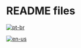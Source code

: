 # README files

[![pt-br](https://img.shields.io/badge/lang-pt--br-green.svg)](https://github.com/puffdapaz/pythonIPEA/blob/dd148cc27520d178d01fde1c5b9fc0651bfd4d75/README.pt-br.md)

[![en-us](https://img.shields.io/badge/lang-en--us-red.svg)](https://github.com/puffdapaz/pythonIPEA/blob/dd148cc27520d178d01fde1c5b9fc0651bfd4d75/README.en_us.md)